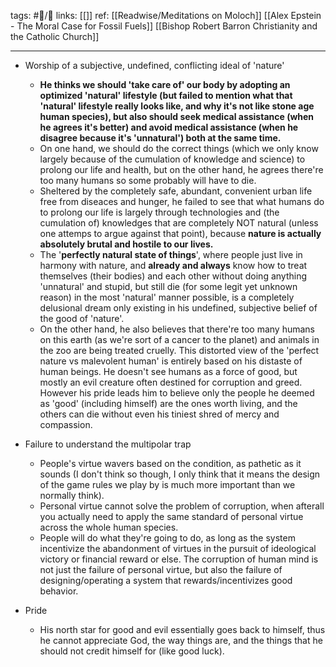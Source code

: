 tags: #📝️/🌱 
links: [[]]
ref: 
[[Readwise/Meditations on Moloch]]
[[Alex Epstein - The Moral Case for Fossil Fuels]]
[[Bishop Robert Barron Christianity and the Catholic Church]]

---
- Worship of a subjective, undefined, conflicting ideal of 'nature'
	- **He thinks we should 'take care of' our body by adopting an optimized 'natural' lifestyle (but failed to mention what that 'natural' lifestyle really looks like, and why it's not like stone age human species), but also should seek medical assistance (when he agrees it's better) and avoid medical assistance (when he disagree because it's 'unnatural') both at the same time.**
	- On one hand, we should do the correct things (which we only know largely because of the cumulation of knowledge and science) to prolong our life and health, but on the other hand, he agrees there're too many humans so some probably will have to die. 
	- Sheltered by the completely safe, abundant, convenient urban life free from diseaces and hunger, he failed to see that what humans do to prolong our life is largely through technologies  and (the cumulation of) knowledges that are completely NOT natural (unless one attemps to argue against that point), because **nature is actually absolutely brutal and hostile to our lives.**
	- The '**perfectly natural state of things**', where people just live in harmony with nature, and **already and always** know how to treat themselves (their bodies) and each other without doing anything 'unnatural' and stupid, but still die (for some legit yet unknown reason) in the most 'natural' manner possible, is a completely delusional dream only existing in his undefined, subjective belief of the good of 'nature'.
	- On the other hand, he also believes that there're too many humans on this earth (as we're sort of a cancer to the planet) and animals in the zoo are being treated cruelly. This distorted view of the 'perfect nature vs malevolent human' is entirely based on his distaste of human beings. He doesn't see humans as a force of good, but mostly an evil creature often destined for corruption and greed. However his pride leads him to believe only the people he deemed as 'good' (including himself) are the ones worth living, and the others can die without even his tiniest shred of mercy and compassion.

- Failure to understand the multipolar trap
	- People's virtue wavers based on the condition, as pathetic as it sounds (I don't think so though, I only think that it means the design of the game rules we play by is much more important than we normally think).
	- Personal virtue cannot solve the problem of corruption, when afterall you actually need to apply the same standard of personal virtue across the whole human species.
	- People will do what they're going to do, as long as the system incentivize the abandonment of virtues in the pursuit of ideological victory or financial reward or else. The corruption of human mind is not just the failure of personal virtue, but also the failure of designing/operating a system that rewards/incentivizes good behavior.

- Pride
	- His north star for good and evil essentially goes back to himself, thus he cannot appreciate God, the way things are, and the things that he should not credit himself for (like good luck).
